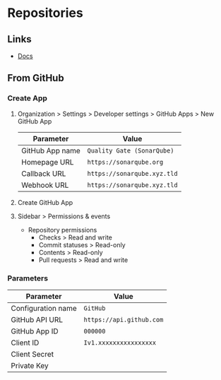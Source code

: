 # Repositories

## Links

- [Docs](https://docs.sonarqube.org/9.6/devops-platform-integration/github-integration/)

## From GitHub

### Create App

1. Organization > Settings > Developer settings > GitHub Apps > New GitHub App

   | Parameter       | Value                       |
   | --------------- | --------------------------- |
   | GitHub App name | `Quality Gate (SonarQube)`  |
   | Homepage URL    | `https://sonarqube.org`     |
   | Callback URL    | `https://sonarqube.xyz.tld` |
   | Webhook URL     | `https://sonarqube.xyz.tld` |

2. Create GitHub App
3. Sidebar > Permissions & events
   - Repository permissions
     - Checks > Read and write
     - Commit statuses > Read-only
     - Contents > Read-only
     - Pull requests > Read and write

### Parameters

| Parameter          | Value                    |
| ------------------ | ------------------------ |
| Configuration name | `GitHub`                 |
| GitHub API URL     | `https://api.github.com` |
| GitHub App ID      | `000000`                 |
| Client ID          | `Iv1.xxxxxxxxxxxxxxxx`   |
| Client Secret      |                          |
| Private Key        |                          |

